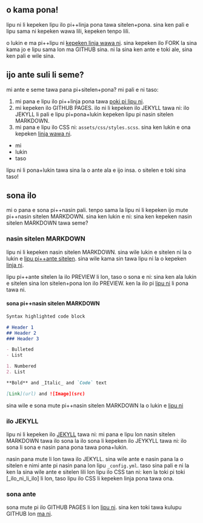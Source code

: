 ## o kama pona!

lipu ni li kepeken lipu ilo pi++linja pona tawa sitelen+pona. sina ken pali e lipu sama ni kepeken wawa lili, kepeken tenpo lili.

o lukin e ma pi++lipu ni [kepeken linja wawa ni](https://github.com/joelthomastr/lipukepekenlinjapona/tree/gh-pages). sina kepeken ilo FORK la sina kama jo e lipu sama lon ma GITHUB sina. ni la sina ken ante e toki ale, sina ken pali e wile sina.

## ijo ante suli li seme?

mi ante e seme tawa pana pi+sitelen+pona? mi pali e ni taso:

1. mi pana e lipu ilo pi++linja pona tawa [poki pi lipu ni](https://github.com/joelthomastr/lipukepekenlinjapona/tree/gh-pages).
2. mi kepeken ilo GITHUB PAGES. ilo ni li kepeken ilo JEKYLL tawa ni: ilo JEKYLL li pali e lipu pi+pona+lukin kepeken lipu pi nasin sitelen MARKDOWN.
3. mi pana e lipu ilo CSS ni: `assets/css/styles.scss`. sina ken lukin e ona kepeken [linja wawa ni](https://github.com/joelthomastr/lipukepekenlinjapona/blob/gh-pages/assets/css/style.scss).

- mi
- lukin
- taso

lipu ni li pona+lukin tawa sina la o ante ala e ijo insa. o sitelen e toki sina taso!

## sona ilo

mi o pana e sona pi++nasin pali. tenpo sama la lipu ni li kepeken ijo mute pi++nasin sitelen MARKDOWN. sina ken lukin e ni: sina ken kepeken nasin sitelen MARKDOWN tawa seme?

### nasin sitelen MARKDOWN

lipu ni li kepeken nasin sitelen MARKDOWN. sina wile lukin e sitelen ni la o lukin e [lipu pi++ante sitelen](https://github.com/joelthomastr/lipukepekenlinjapona/edit/gh-pages/index.md). sina wile kama sin tawa lipu ni la o kepeken [linja ni](https://joelthomastr.github.io/lipukepekenlinjapona/).

lipu pi++ante sitelen la ilo PREVIEW li lon, taso o sona e ni: sina ken ala lukin e sitelen sina lon sitelen+pona lon ilo PREVIEW. ken la ilo pi [lipu ni](https://ajlee2006.github.io/linjaponasandbox/) li pona tawa ni.

#### sona pi++nasin sitelen MARKDOWN

```markdown
Syntax highlighted code block

# Header 1
## Header 2
### Header 3

- Bulleted
- List

1. Numbered
2. List

**Bold** and _Italic_ and `Code` text

[Link](url) and ![Image](src)

```

sina wile e sona mute pi++nasin sitelen MARKDOWN la o lukin e [lipu ni](https://docs.github.com/en/github/writing-on-github/getting-started-with-writing-and-formatting-on-github/basic-writing-and-formatting-syntax)

### ilo JEKYLL

lipu ni li kepeken ilo [JEKYLL](https://jekyllrb.com/) tawa ni: mi pana e lipu lon nasin sitelen MARKDOWN tawa ilo sona la ilo sona li kepeken ilo JEYKYLL tawa ni: ilo sona li sona e nasin pana pona tawa pona+lukin.

nasin pana mute li lon tawa ilo JEKYLL. sina wile ante e nasin pana la o sitelen e nimi ante pi nasin pana lon lipu `_config.yml`. taso sina pali e ni la ken la sina wile ante e sitelen lili lon lipu ilo CSS tan ni: ken la toki pi toki [_ilo_ni_li_ilo] li lon, taso lipu ilo CSS li kepeken linja pona tawa ona.

### sona ante

sona mute pi ilo GITHUB PAGES li lon [lipu ni](https://docs.github.com/categories/github-pages-basics/). sina ken toki tawa kulupu GITHUB lon [ma ni](https://support.github.com/contact).

